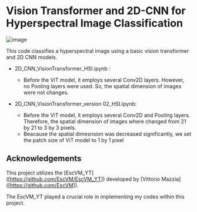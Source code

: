 # Vision Transformer and 2D-CNN for Hyperspectral Image Classification

![image](https://github.com/halizz821/DeepLearning_HSI_Classification/assets/135881986/b414deb7-015f-4258-8102-a2fcdc22a618)



This code classifies a hyperspectral image using a basic vision transformer and 2D CNN models.

- 2D_CNN_VisionTransformer_HSI.ipynb :
  * Before the ViT model, it employs several Conv2D layers. However, no Pooling layers were used. So, the spatial dimension of images were not changes.
 
- 2D_CNN_VisionTransformer_version 02_HSI.ipynb:
  *  Before the ViT model, it employs several Conv2D and Pooling layers. Therefore, the spatial dimension of images where changed from 21 by 21 to 3 by 3 pixels.
  *  Beacause the spatial dimesnsion was decreased significantly, we set the patch size of ViT model to 1 by 1 pixel


## Acknowledgements
This project utilizes the [EscVM_YT] ([https://github.com/EscVM/EscVM_YT]) developed by [Vittorio Mazzia] ([https://github.com/EscVM]).

The EscVM_YT played a crucial role in implementing my codes within this project.

